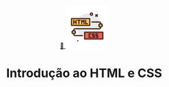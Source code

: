 <div align="center">
  <a href="#">
    🔗 <img src="https://github.com/Gelzieny/introducao_html_css/blob/main/.github/image/image.png?raw=true" alt="Logo do html e css" width="100px"/> 
  </a>
  <h1>Introdução ao HTML e CSS</h1>
</div>
